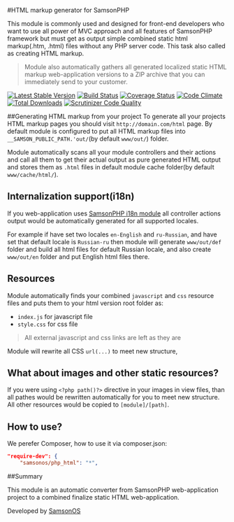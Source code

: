 #HTML markup generator for SamsonPHP

This module is commonly used and designed for front-end developers who want to use all power of MVC approach
and all features of SamsonPHP framework but must get as output simple combined static html markup(.htm, .html) files
without any PHP server code. This task also called as creating HTML markup.

> Module also automatically gathers all generated localized static HTML markup web-application versions to a ZIP archive
 that you can immediately send to your customer.

[![Latest Stable Version](https://poser.pugx.org/samsonos/php_html/v/stable.svg)](https://packagist.org/packages/samsonos/php_html) 
[![Build Status](https://travis-ci.org/samsonos/php_html.png)](https://travis-ci.org/samsonos/php_html)
[![Coverage Status](https://img.shields.io/coveralls/samsonos/php_html.svg)](https://coveralls.io/r/samsonos/php_html?branch=master)
[![Code Climate](https://codeclimate.com/github/samsonos/php_html/badges/gpa.svg)](https://codeclimate.com/github/samsonos/php_html) 
[![Total Downloads](https://poser.pugx.org/samsonos/php_html/downloads.svg)](https://packagist.org/packages/samsonos/php_html)
[![Scrutinizer Code Quality](https://scrutinizer-ci.com/g/samsonos/php_html/badges/quality-score.png?b=master)](https://scrutinizer-ci.com/g/samsonos/php_html/?branch=master)

##Generating HTML markup from your project
To generate all your projects HTML markup pages you should visit ```http://domain.com/html``` page.
By default module is configured to put all HTML markup files into ```__SAMSON_PUBLIC_PATH.'out/```(by default ```www/out/```)
folder.

Module automatically scans all your module controllers and their actions and call all them to get their actual output
as pure generated HTML output and stores them as ```.html``` files in default module cache folder(by default ```www/cache/html/```).

## Internalization support(i18n)
If you web-application uses [SamsonPHP i18n module](http://github.com/samsonos/php_i18n) all controller actions output would be
automatically generated for all supported locales. 

For example if have set two locales ```en-English``` and ```ru-Russian```, and have set that default locale is ```Russian-ru```
then module will generate ```www/out/def``` folder and build all html files for default Russian locale, and also create ```www/out/en```
folder and put English html files there.

## Resources
Module automatically finds your combined ```javascript``` and ```css``` resource files and puts them to your html version root folder as:
* ```index.js``` for javascript file
* ```style.css``` for css file
> All external javascript and css links are left as they are

Module will rewrite all CSS ```url(...)``` to meet new structure,

## What about images and other static resources?
If you were using ```<?php path()?>``` directive in your images in view files, than all pathes would be rewritten automatically
for you to meet new structure. All other resources would be copied to ```[module]/[path]```.

## How to use?
We perefer Composer, how to use it via composer.json:
```json
"require-dev": {
    "samsonos/php_html": "*",
```

##Summary

This module is an automatic converter from SamsonPHP web-application project to a combined finalize static HTML web-application.

Developed by [SamsonOS](http://samsonos.com/)
